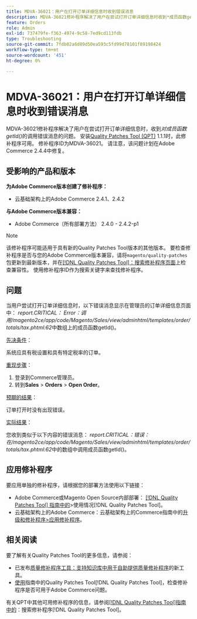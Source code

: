 ```yaml
---
title: MDVA-36021：用户在打开订单详细信息时收到错误消息
description: MDVA-36021修补程序解决了用户在尝试打开订单详细信息时收到*成员函数getId()*调用错误消息的问题。 安装[Quality Patches Tool (QPT)](https://experienceleague.adobe.com/en/docs/commerce-operations/tools/quality-patches-tool/quality-patches-tool-to-self-serve-quality-patches) 1.1.1后，即可使用此修补程序。 修补程序ID为MDVA-36021。 请注意，该问题计划在Adobe Commerce 2.4.4中修复。
feature: Orders
role: Admin
exl-id: 737479fe-f363-4974-9c58-7ed9cd113fdb
type: Troubleshooting
source-git-commit: 7fdb02a6d89d50ea593c5fd99d78101f89198424
workflow-type: tm+mt
source-wordcount: '451'
ht-degree: 0%

---
```


# MDVA-36021：用户在打开订单详细信息时收到错误消息

MDVA-36021修补程序解决了用户在尝试打开订单详细信息时，收到&#x200B;*对成员函数getId()*&#x200B;的调用错误消息的问题。 安装[Quality Patches Tool (QPT)](https://experienceleague.adobe.com/en/docs/commerce-operations/tools/quality-patches-tool/quality-patches-tool-to-self-serve-quality-patches) 1.1.1时，此修补程序可用。 修补程序ID为MDVA-36021。 请注意，该问题计划在Adobe Commerce 2.4.4中修复。

## 受影响的产品和版本

**为Adobe Commerce版本创建了修补程序：**

* 云基础架构上的Adobe Commerce 2.4.1、2.4.2

**与Adobe Commerce版本兼容：**

* Adobe Commerce（所有部署方法） 2.4.0 - 2.4.2-p1

>[!NOTE]
>
>该修补程序可能适用于具有新的Quality Patches Tool版本的其他版本。 要检查修补程序是否与您的Adobe Commerce版本兼容，请将`magento/quality-patches`包更新到最新版本，并在[[!DNL Quality Patches Tool]：搜索修补程序页面](https://experienceleague.adobe.com/en/docs/commerce-operations/tools/quality-patches-tool/quality-patches-tool-to-self-serve-quality-patches)上检查兼容性。 使用修补程序ID作为搜索关键字来查找修补程序。

## 问题

当用户尝试打开订单详细信息时，以下错误消息显示在管理员的订单详细信息页面中： *report.CRITICAL： Error：调用/magento2ce/app/code/Magento/Sales/view/adminhtml/templates/order/totals/tax.phtml:62*&#x200B;中数组上的成员函数getId()。

<u>先决条件</u>：

系统应具有税设置和具有特定税率的订单。

<u>重现步骤</u>：

1. 登录到Commerce管理员。
1. 转到&#x200B;**Sales** > **Orders** > **Open Order**。

<u>预期的结果</u>：

订单打开时没有出现错误。

<u>实际结果</u>：

您收到类似于以下内容的错误消息： *report.CRITICAL：错误：在/magento2ce/app/code/Magento/Sales/view/adminhtml/templates/order/totals/tax.phtml:62*&#x200B;中的数组中调用成员函数getId()。

## 应用修补程序

要应用单独的修补程序，请根据您的部署方法使用以下链接：

* Adobe Commerce或Magento Open Source内部部署： [[!DNL Quality Patches Tool] 指南中的](/help/tools/quality-patches-tool/usage.md)>使用情况[!DNL Quality Patches Tool]。
* 云基础架构上的Adobe Commerce：云基础架构上的Commerce指南中的[升级和修补程序>应用修补程序](https://experienceleague.adobe.com/docs/commerce-cloud-service/user-guide/develop/upgrade/apply-patches.html)。

## 相关阅读

要了解有关Quality Patches Tool的更多信息，请参阅：

* 已发布[质量修补程序工具：支持知识库中用于自助提供质量修补程序](https://experienceleague.adobe.com/en/docs/commerce-operations/tools/quality-patches-tool/quality-patches-tool-to-self-serve-quality-patches)的新工具。
* [使用](/help/tools/quality-patches-tool/patches-available-in-qpt/check-patch-for-magento-issue-with-magento-quality-patches.md)指南中的Quality Patches Tool[!DNL Quality Patches Tool]，检查修补程序是否可用于Adobe Commerce问题。

有关QPT中其他可用修补程序的信息，请参阅[[!DNL Quality Patches Tool]指南中的](https://experienceleague.adobe.com/tools/commerce-quality-patches/index.html)：搜索修补程序[!DNL Quality Patches Tool]。
